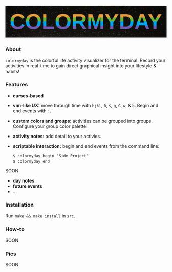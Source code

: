 ![title](colormyday.png)

### About

`colormyday` is the colorful life activity visualizer for the terminal. Record your activities in real-time to gain direct graphical insight into your lifestyle & habits!

### Features

* **curses-based**
* **vim-like UX:** move through time with `hjkl`, `0`, `$`, `g`, `G`, `w`, & `b`. Begin and end events with `:`.
* **custom colors and groups:** activities can be grouped into groups. Configure your group color palette!
* **activity notes:** add detail to your activies.
* **scriptable interaction:** begin and end events from the command line:

	```
	$ colormyday begin "Side Project"
	$ colormyday end
	```

SOON:
* **day notes**
* **future events**
* ...

### Installation

Run `make && make install` in `src`.

### How-to

SOON

### Pics

SOON

